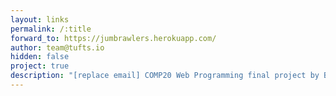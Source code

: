 ```yaml
---
layout: links
permalink: /:title
forward_to: https://jumbrawlers.herokuapp.com/
author: team@tufts.io
hidden: false
project: true
description: "[replace email] COMP20 Web Programming final project by Brandon Chung, Zach Goldman, Jack O'Shea, and Ben Zager"
---
```

